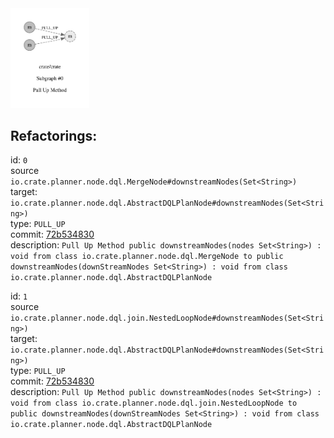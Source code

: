 <img src=subgraph_atomic_0.svg width=25%>

## Refactorings:

id: `0`\
source `io.crate.planner.node.dql.MergeNode#downstreamNodes(Set<String>)`\
target: `io.crate.planner.node.dql.AbstractDQLPlanNode#downstreamNodes(Set<String>)`\
type: `PULL_UP`\
commit: [72b534830](https://github.com/crate/crate/commit/72b5348307d86b1a118e546c24d97f1ac1895bdb)\
description: `Pull Up Method public downstreamNodes(nodes Set<String>) : void from class io.crate.planner.node.dql.MergeNode to public downstreamNodes(downStreamNodes Set<String>) : void from class io.crate.planner.node.dql.AbstractDQLPlanNode`

id: `1`\
source `io.crate.planner.node.dql.join.NestedLoopNode#downstreamNodes(Set<String>)`\
target: `io.crate.planner.node.dql.AbstractDQLPlanNode#downstreamNodes(Set<String>)`\
type: `PULL_UP`\
commit: [72b534830](https://github.com/crate/crate/commit/72b5348307d86b1a118e546c24d97f1ac1895bdb)\
description: `Pull Up Method public downstreamNodes(nodes Set<String>) : void from class io.crate.planner.node.dql.join.NestedLoopNode to public downstreamNodes(downStreamNodes Set<String>) : void from class io.crate.planner.node.dql.AbstractDQLPlanNode`

